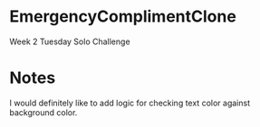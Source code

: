 # EmergencyComplimentClone
Week 2 Tuesday Solo Challenge

# Notes
I would definitely like to add logic for checking text color against background color.
